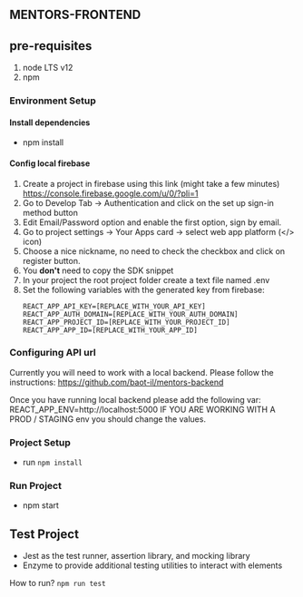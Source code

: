 ## MENTORS-FRONTEND

## pre-requisites
1. node LTS v12 
2. npm 

### Environment Setup
#### Install dependencies 
 * npm install
 
#### Config local firebase
 1. Create a project in firebase using this link (might take a few minutes) https://console.firebase.google.com/u/0/?pli=1
 2. Go to Develop Tab -> Authentication and click on the set up sign-in method button
 3. Edit Email/Password option and enable the first option, sign by email.
 4. Go to project settings -> Your Apps card -> select web app platform (</> icon)
 5. Choose a nice nickname, no need to check the checkbox and click on register button.
 6. You **don't** need to copy the SDK snippet
 7. In your project the root project folder create a text file named .env
 8. Set the following variables with the generated key from firebase:
    ```
    REACT_APP_API_KEY=[REPLACE_WITH_YOUR_API_KEY]
    REACT_APP_AUTH_DOMAIN=[REPLACE_WITH_YOUR_AUTH_DOMAIN]
    REACT_APP_PROJECT_ID=[REPLACE_WITH_YOUR_PROJECT_ID]
    REACT_APP_APP_ID=[REPLACE_WITH_YOUR_APP_ID]
    ```

### Configuring API url
Currently you will need to work with a local backend. Please follow the instructions:  https://github.com/baot-il/mentors-backend

Once you have running local backend please add the following var:
REACT_APP_ENV=http://localhost:5000
IF YOU ARE WORKING WITH A PROD / STAGING env you should change the values. 

### Project Setup
* run ```npm install```

### Run Project
* npm start 

## Test Project
  *  Jest as the test runner, assertion library, and mocking library
  *  Enzyme to provide additional testing utilities to interact with elements
  
How to run?
```npm run test```